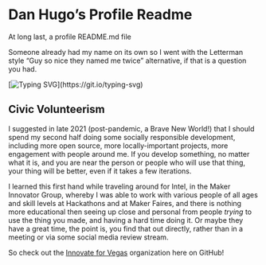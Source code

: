 <!--
 Copyright (C) 2022 Dan Hugo
 
 This file is part of DanHugoDanHugo.
 
 DanHugoDanHugo is free software: you can redistribute it and/or modify
 it under the terms of the GNU General Public License as published by
 the Free Software Foundation, either version 3 of the License, or
 (at your option) any later version.
 
 DanHugoDanHugo is distributed in the hope that it will be useful,
 but WITHOUT ANY WARRANTY; without even the implied warranty of
 MERCHANTABILITY or FITNESS FOR A PARTICULAR PURPOSE.  See the
 GNU General Public License for more details.
 
 You should have received a copy of the GNU General Public License
 along with github.  If not, see <http://www.gnu.org/licenses/>.
-->

# Dan Hugo’s Profile Readme

At long last, a profile README.md file

Someone already had my name on its own so I went with the Letterman style “Guy so nice they named me twice” alternative, if that is a question you had.

[![Typing SVG](https://readme-typing-svg.herokuapp.com?font=Fira+Code&pause=1000&width=435&lines=Civic+Volunteerism+FTW!)](https://git.io/typing-svg)

## Civic Volunteerism

I suggested in late 2021 (post-pandemic, a Brave New World!) that I should spend my second half doing some socially responsible development, including more open source, more locally-important projects, more engagement with people around me. If you develop something, no matter what it is, and you are near the person or people who will use that thing, your thing will be better, even if it takes a few iterations.

I learned this first hand while traveling around for Intel, in the Maker Innovator Group, whereby I was able to work with various people of all ages and skill levels at Hackathons and at Maker Faires, and there is nothing more educational then seeing up close and personal from people *trying* to use the thing you made, and having a hard time doing it. Or maybe they have a great time, the point is, you find that out directly, rather than in a meeting or via some social media review stream.

So check out the [Innovate for Vegas](https://github.com/InnovateForVegas) organization here on GitHub!
